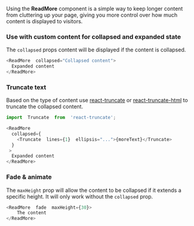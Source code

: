 
Using the **ReadMore** component is a simple way to keep longer content from cluttering up your page, giving you more control over how much content is displayed to visitors.

### Use with custom content for collapsed and expanded state

The `collapsed` props content will be displayed if the content is collapsed.
```js
<ReadMore  collapsed="Collapsed content">
  Expanded content
</ReadMore>
```
### Truncate text

Based on the type of content use [react-truncate](https://www.npmjs.com/package/react-truncate) or [react-truncate-html](https://www.npmjs.com/package/react-truncate-html) to truncate the collapsed content.

```js
import  Truncate  from  'react-truncate';
```

```js
<ReadMore
  collapsed={
    <Truncate  lines={1}  ellipsis="...">{moreText}</Truncate>
  }
 >
  Expanded content
</ReadMore>
```

### Fade & animate

The `maxHeight` prop will allow the content to be collapsed if it extends a specific height. It will only work without the `collapsed` prop.
```js
<ReadMore  fade  maxHeight={30}>
	The content
</ReadMore>
```